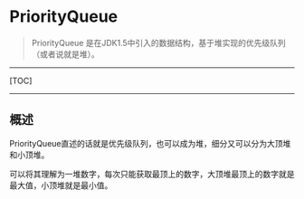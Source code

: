 # PriorityQueue

> PriorityQueue 是在JDK1.5中引入的数据结构，基于堆实现的优先级队列（或者说就是堆）。



---

[TOC]

---



## 概述

PriorityQueue直述的话就是优先级队列，也可以成为堆，细分又可以分为大顶堆和小顶堆。

可以将其理解为一堆数字，每次只能获取最顶上的数字，大顶堆最顶上的数字就是最大值，小顶堆就是最小值。



